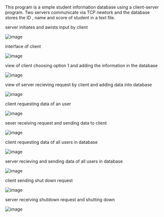 This program is a  simple student information database using a client-server program. Two servers communicate via TCP newtork and the database stores the ID , name and score of student in a text file. 

server initiates and awists input by client 

![image](https://user-images.githubusercontent.com/70728294/225674681-d0c1d973-8571-4c69-a46a-6c5f46a8a90d.png)

interface of client 

![image](https://user-images.githubusercontent.com/70728294/225674764-c48d40d4-941f-4cda-aa82-b99f5cb6a36f.png)


view of client choosing option 1 and adding the information in the database 

![image](https://user-images.githubusercontent.com/70728294/225675185-64bc89b9-35ac-4a6f-84b5-a2ee6255dac2.png)


view of server recieving request by client  and adding data into database

![image](https://user-images.githubusercontent.com/70728294/225675450-7b014c1b-a630-4c76-b611-947ba6d966b7.png)

client requesting data of an user 

![image](https://user-images.githubusercontent.com/70728294/225675774-18fe697e-5221-46bc-b375-28f656239b89.png)

sever receiving request and sending data to  client 

![image](https://user-images.githubusercontent.com/70728294/225676029-1e6586eb-8c07-403e-952e-d0bc93825f04.png)

client requesting data of all users in database 

![image](https://user-images.githubusercontent.com/70728294/225676617-7cbc72e4-88d6-48c1-9594-4ddcbe7ea619.png)

server recieving and sending data of all users in database 

![image](https://user-images.githubusercontent.com/70728294/225676773-f89f5f82-d12e-4c14-864a-d102b9b4925e.png)


client sending shut down request 

![image](https://user-images.githubusercontent.com/70728294/225676923-d8191b1b-788a-4f3a-bf91-a6ad3736197c.png)


server receiving shutdown request and shutting down 

![image](https://user-images.githubusercontent.com/70728294/225676997-fedde5c5-b655-464d-9993-4f399190a3ff.png)




